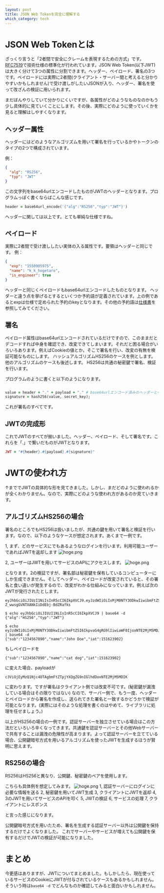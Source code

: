 ```yaml
---
layout: post
title: JSON Web Tokenを完全に理解する
which_category: tech
---
```


# JSON Web Tokenとは
ざっくり言うと「2者間で安全にクレームを表現するための方式」です。[RFC7519](https://tools.ietf.org/html/rfc7519)で技術仕様の標準化が行われています。JSON Web Token(以下JWT)は大きく分けて3つの属性に分割できます。ヘッダー、ペイロード、署名の3つです。ペイロードには実際に2者間(クライアント・サーバー間と考えると分かりやすいかもしれません)で受け渡しがしたいJSONが入り、ヘッダー、署名を使って改ざんの検証に用いられます。

まだぼんやりしていて分かりにくいですが、各属性がどのようなものなのかもう少し具体的に見ていくことにします。その後、実際にどのように使っていくかを見ると理解はしやすくなります。
## ヘッダー属性
ヘッダーにはどのようなアルゴリズムを用いて署名を行っているかやトークンのタイプの2つで構成されています。

例：

```json
{
  "alg": "RS256",
  "typ": "JWT"
}
```
この文字列をbase64urlエンコードしたものがJWTのヘッダーとなります。プログラムっぽく書くならばこんな感じです。

```ruby
header = base64url_encode('{"alg":"RS256","typ":"JWT"}')
```

ヘッダーに関しては以上です。とても単純な仕様ですね。
## ペイロード
実際に2者間で受け渡ししたい実体の入る属性です。要領はヘッダーと同じです。
例：

```json
{
  "exp": "1550905975",
  "name": "k_k_hogetaro",
  "is_engineer": true
}

```
ヘッダーと同じくペイロードもbase64urlエンコードしたものとなります。
ヘッダーと違う点を挙げるとするといくつか予約語が定義されています。上の例であるとexpは仕様で定められた予約のkeyとなります。その他の予約語は[仕様書](https://tools.ietf.org/html/draft-jones-json-web-token-07#section-4.1)を参照してみてください。

## 署名
ペイロード属性はbase64urlエンコードされているだけですので、このままだとデコードすれば中身を確認でき、改変できてしまいます。それだと困る場合がいろいろあります。例えばCookieの値とか。そこで署名を行い、改変の有無を検証可能なものにします。
ハッシュアルゴリズムHS256のケースを例とします。他のアルゴリズムのケースも後述します。
HS256は共通の秘密鍵で署名、検証を行います。

プログラムのように書くと以下のようになります。

```ruby

value = header + "." + payload + "." # base64urlエンコード済みのヘッダーとペイロードを「.」で繋いだ形のものを用います。
signature = hash256(value, secret_key);
```

これが署名のすべてです。

## JWTの完成形
これでJWTのすべてが揃いました。ヘッダー、ペイロード、そして署名です。これらを「.」で繋いだものがJWTとなります。

```ruby
JWT = "#{header}.#{payload}.#{signature}"
```



# JWTの使われ方
↑まででJWTの具体的な形を見てきました。しかし、まだどのように使われるかが全くわかりません。なので、実際にどのような使われ方があるのか見ていきます。


## アルゴリズムHS256の場合
署名のところでもHS256は扱いましたが、共通の鍵を用いて署名と検証を行います。なので、以下のようなケースが想定されます。あくまで一例です。


1, まず、どのサービスにでもあるようなログインを行います。利用可能ユーザーであればJWTを返却します
![hoge.png](https://qiita-image-store.s3.amazonaws.com/0/155328/fc24a1a2-5ffb-922d-2a6e-f1d3c975b25f.png)


2, ユーザーはJWTを用いてサービスのAPIにアクセスします。
![hoge.png](https://qiita-image-store.s3.amazonaws.com/0/155328/3ac5bde7-f3c2-3132-0b0f-92e9121f6ffc.png)

となります。2の検証ですが、署名部は秘密鍵を保有しているコンピューターにしか生成できません。そしてヘッダー、ペイロードが改変されていると、その署名と食い違いが発生するので、改変がわかる仕組みになっています。例えば次のJWTが発行されたとします。

```text
eyJhbGciOiJIUzI1NiIsInR5cCI6IkpXVCJ9.eyJzdWIiOiIxMjM0NTY3ODkwIiwibmFtZSI6IkpvaG4gRG9lIiwiaWF0IjoxNTE2MjM5MDJ9.UqRu8fGnUAmn-Z_wwsgGVNTXANkIiDdEbj-BdZRafks
```


```bash:header
$ echo eyJhbGciOiJIUzI1NiIsInR5cCI6IkpXVCJ9 | base64 -d
{"alg":"HS256","typ":"JWT"}
```

```bash:payload
$ echo eyJzdWIiOiIxMjM0NTY3ODkwIiwibmFtZSI6IkpvaG4gRG9lIiwiaWF0IjoxNTE2MjM5MDJ9 | base64 -d
{"sub":"1234567890","name":"John Doe","iat":151623902}
```

もしペイロードを

```text
{"sub":"1234567890","name":"cat dog","iat":151623902}
```
に変えた場合、payloadが

```text
c3ViOjEyMzQ1Njc4OTAgbmFtZTpjYXQgZG9nIGlhdDoxNTE2MjM5MDIK
```
に変わります。ですが署名はクライアント側では改変不可です。(秘密鍵が漏洩している場合はその限りではない)
なので、サーバー側で、もう一度、ヘッダーとペイロードから署名を作成し、送られてきた署名と一致するかどうかで検証が可能となります。(実際にはそのような処理を書くのはやめて、ライブラリに処理を任せましょう。)

以上がHS256の場合の一例です。認証サーバーを独立させている場合はこの方法だといろいろ辛くなってきます。共通鍵を認証サーバーとその他Webサーバーで共有することは漏洩の危険性が高まります。よって認証サーバーを立てている場合、公開鍵暗号方式を用いるアルゴリズムを使ったJWTを生成するほうが賢明に思えます。

## RS256の場合
RS256はHS256と異なり、公開鍵、秘密鍵のペアを使用します。

こちらも具体例を想定してみます。
![hoge.png](https://qiita-image-store.s3.amazonaws.com/0/155328/febebfce-ca85-ef6a-b77a-55c61f85a685.png)
1, 認証サーバーにログインに必要な情報を送る
2, 秘密鍵を用いてJWT生成
3, クライアントにJWTを返却
4, 3のJWTを用いてサービスのAPIを叩く
5, JWTの検証
6, サービスの処理
7, クライアントにレスポンス

と言った感じになります。

公開鍵暗号方式を用いたため、署名を生成する認証サーバー以外は公開鍵を保持するだけでよくなりました。
これでサーバーやサービスが増えても公開鍵を保有するだけでJWTの検証が可能になりました。


# まとめ
今更感はありますが、JWTについてまとめました。もしかしたら、現在使っているサービスのCookieにJWTが付与されているケースもあるかもしれません。そういう時は``` base64 -d ``` でどんなものか確認してみると面白いかもしれません。
 